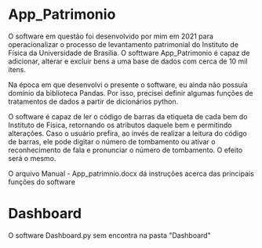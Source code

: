 # App_Patrimonio

O software em questão foi desenvolvido por mim em 2021 para operacionalizar o processo de levantamento patrimonial do Instituto de Física da Universidade de Brasília.
O softtware App_Patrimonio é capaz de adicionar, alterar e excluir bens a uma base de dados com cerca de 10 mil itens.

Na época em que desenvolvi o presente o software, eu ainda não possuía domínio da biblioteca Pandas. Por isso, precisei definir algumas funções de tratamentos de dados a partir de dicionários python.

O software é capaz de ler o código de barras da etiqueta de cada bem do Instituto de Física, retornando os atributos daquele bem e permitindo alterações.
Caso o usuário prefira, ao invés de realizar a leitura do código de barras, ele pode digitar o número de tombamento ou ativar o reconhecimento de fala e pronunciar o número de tombamento. O efeito será o mesmo.

O arquivo Manual - App_patrimnio.docx dá instruções acerca das principais funções do software

# Dashboard

O software Dashboard.py sem encontra na pasta "Dashboard"
